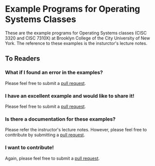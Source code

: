 # Example Programs for Operating Systems Classes

These are the example programs for Operating Systems classes (CISC 3320 and CISC
7310X) at Brooklyn College of the City University of New York. The reference to
these examples is the insturctor's lecture notes.


## To Readers
### What if I found an error in the examples? 
Please feel free to submit a [pull request](https://help.github.com/en/articles/about-pull-requests). 
### I have an excellent example and would like to share it!
Please feel free to submit a [pull request](https://help.github.com/en/articles/about-pull-requests). 
### Is there a documentation for these examples? 
Please refer the instructor's lecture notes. However, please feel free to conttribute by submitting a [pull request](https://help.github.com/en/articles/about-pull-requests). 
### I want to contribute!
Again, please feel free to submit a [pull request](https://help.github.com/en/articles/about-pull-requests). 
